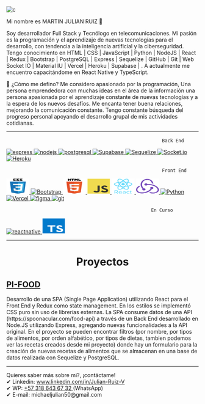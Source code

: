 <img src="https://images.unsplash.com/photo-1607743386760-88ac62b89b8a?ixlib=rb-1.2.1&ixid=MnwxMjA3fDB8MHxwaG90by1wYWdlfHx8fGVufDB8fHx8&auto=format&fit=crop&w=1650&q=80" alt="c" width="1000" height="300"/>

Mi nombre es MARTIN JULIAN RUIZ 👋

Soy desarrollador Full Stack y Tecnólogo en telecomunicaciones. Mi pasión es la programación y el aprendizaje de nuevas tecnologías para el desarrollo, con tendencia a la inteligencia artificial y la ciberseguridad. Tengo conocimiento en HTML | CSS | JavaScript | Python  | NodeJS | React | Redux | Bootstrap | PostgreSQL | Express | Sequelize | GitHub | Git | Web Socket IO | Material IU | Vercel | Heroku | Supabase | . A actualmente me encuentro capacitándome en React Native y TypeScript.

🧑 ¿Cómo me defino?
Me considero apasionado por la programación, Una persona emprendedora con muchas ideas en el área de la información una persona apasionada por el aprendizaje constante de nuevas tecnologías y a la espera de los nuevos desafíos. Me encanta tener buena relaciones, mejorando la comunicación constante. Tengo constante búsqueda del progreso personal apoyando el desarrollo grupal de mis actividades cotidianas.

********

                                                             Back End

<a href="https://expressjs.com" target="_blank"> <img src="https://external-content.duckduckgo.com/iu/?u=https%3A%2F%2Fdevtechnosys.com%2Finsights%2Fwp-content%2Fuploads%2F2019%2F06%2Fexpress-js-logo.png&f=1&nofb=1" alt="express" width="40" height="40"/> </a> 
<a href="https://nodejs.org" target="_blank"> <img src="https://external-content.duckduckgo.com/iu/?u=https%3A%2F%2Fupload.wikimedia.org%2Fwikipedia%2Fcommons%2Fthumb%2F7%2F7e%2FNode.js_logo_2015.svg%2F1280px-Node.js_logo_2015.svg.png&f=1&nofb=1" alt="nodejs" width="60" height="40"/> </a> 
<a href="https://www.postgresql.org" target="_blank"> <img src="https://external-content.duckduckgo.com/iu/?u=https%3A%2F%2Ftse4.mm.bing.net%2Fth%3Fid%3DOIP.7AOhGDnRL2eyJMUidCHZEAHaDt%26pid%3DApi&f=1" alt="postgresql" width="60" height="40"/> </a>
<a href="https://supabase.io//" target="_blank"> <img src="https://external-content.duckduckgo.com/iu/?u=https%3A%2F%2Fbookface-images.s3.amazonaws.com%2Flogos%2F08f3d41684b91f7d68810459b2356ecb4819c382.png&f=1&nofb=1" alt="Supabase" width="60" height="40"/> </a> 
<a href="https://sequelize.org/" target="_blank"> <img src="https://external-content.duckduckgo.com/iu/?u=https%3A%2F%2Ftse1.mm.bing.net%2Fth%3Fid%3DOIP.HgZ0btw9LNzzUj6_XGMgLwHaEK%26pid%3DApi&f=1" alt="Sequelize" width="60" height="40"/> </a>
<a href="https://socket.io/" target="_blank"> <img src="https://external-content.duckduckgo.com/iu/?u=https%3A%2F%2Fdc722jrlp2zu8.cloudfront.net%2Fmedia%2Fcache%2F6e%2Fd2%2F6ed2408abf9bd0038b587018a116879d.jpg&f=1&nofb=1" alt="Socket.io" width="60" height="40"/> </a>
<a href="https://www.heroku.com/home" target="_blank"> <img src="https://external-content.duckduckgo.com/iu/?u=https%3A%2F%2Flogos-download.com%2Fwp-content%2Fuploads%2F2016%2F09%2FHeroku_logo.png&f=1&nofb=1" alt="Heroku" width="60" height="40"/> </a>


                                                             Front End

<a href="https://www.w3schools.com/css/" target="_blank"> <img src="https://raw.githubusercontent.com/devicons/devicon/master/icons/css3/css3-original-wordmark.svg" alt="css3" width="60" height="40"/> </a> 
<a href="https://getbootstrap.com/" target="_blank"> <img src="https://external-content.duckduckgo.com/iu/?u=https%3A%2F%2Ftse3.mm.bing.net%2Fth%3Fid%3DOIP.MD4sw9im4sftZA5u6mfFSgHaEK%26pid%3DApi&f=1" alt="Bootstrap" width="60" height="40"/> </a> 
<a href="https://www.w3.org/html/" target="_blank"> <img src="https://raw.githubusercontent.com/devicons/devicon/master/icons/html5/html5-original-wordmark.svg" alt="html5" width="60" height="40"/> </a> 
<a href="https://developer.mozilla.org/en-US/docs/Web/JavaScript" target="_blank"> <img src="https://raw.githubusercontent.com/devicons/devicon/master/icons/javascript/javascript-original.svg" alt="javascript" width="60" height="40"/> </a> 
<a href="https://reactjs.org/" target="_blank"> <img src="https://raw.githubusercontent.com/devicons/devicon/master/icons/react/react-original-wordmark.svg" alt="react" width="60" height="40"/> </a> 
<a href="https://redux.js.org" target="_blank"> <img src="https://raw.githubusercontent.com/devicons/devicon/master/icons/redux/redux-original.svg" alt="redux" width="60" height="40"/> </a> 
<a href="https://www.python.org/" target="_blank"> <img src="https://external-content.duckduckgo.com/iu/?u=https%3A%2F%2Ftse1.mm.bing.net%2Fth%3Fid%3DOIP.amYDKhBzsm2QiOwvtPpdJAAAAA%26pid%3DApi%26h%3D160&f=1" alt="Python" width="60" height="40"/> </a> 
<a href="https://vercel.com/" target="_blank"> <img src="https://external-content.duckduckgo.com/iu/?u=https%3A%2F%2Flogovtor.com%2Fwp-content%2Fuploads%2F2020%2F10%2Fvercel-inc-logo-vector.png&f=1&nofb=1" alt="Vercel" width="60" height="40"/> </a>
<a href="https://www.figma.com/" target="_blank"> <img src="https://www.vectorlogo.zone/logos/figma/figma-icon.svg" alt="figma" width="60" height="40"/> </a>
<a href="https://git-scm.com/" target="_blank"> <img src="https://www.vectorlogo.zone/logos/git-scm/git-scm-icon.svg" alt="git" width="60" height="40"/> </a> 


                                                         En Curso

<a href="https://reactnative.dev/" target="_blank"> <img src="https://reactnative.dev/img/header_logo.svg" alt="reactnative" width="60" height="40"/> </a> 
<a href="https://www.typescriptlang.org/" target="_blank"> <img src="https://raw.githubusercontent.com/devicons/devicon/master/icons/typescript/typescript-original.svg" alt="typescript" width="60" height="40"/> </a> 

 
 
 



<hr/>

<h1 align="center"> Proyectos </h1>
 
## <a href="https://github.com/MJULIAN90/MI-PI-Food-FT-13" target="_blank">PI-FOOD</a>
<p>Desarrollo de una SPA (Single Page Application) utilizando React para el Front End y Redux como state management. En los estilos se implementó CSS puro sin uso de librerías externas.
La SPA consume datos de una API (https://spoonacular.com/food-api) a través de un Back End desarrollado en Node.JS utilizando Express, agregando nuevas funcionalidades a la API original. En el proyecto se pueden encontrar filtros (por nombre, por tipos de alimentos, por orden alfabético, por tipos de dietas, tambien podemos ver las recetas creados desde mi proyecto) donde hay un formulario para la creación de nuevas recetas de alimentos que se almacenan en una base de datos realizada con Sequelize y PostgreSQL.</p>



  <hr/>
  Quieres saber más sobre mi?, ¡contáctame! <br/>
✔ Linkedin: <a href="https://www.linkedin.com/in/Julian-Ruiz-V/">
 www.linkedin.com/in/Julian-Ruiz-V
</a> <br/>
✔ WP: <a href="https://api.whatsapp.com/send?phone=3012321966&text=Hola%20,%20Dejame%20tu%20mensaje%20!%20Pronto%20te%20respondere!" target="_blank">+57 318 643 67 32 </a> (WhatsApp) <br/>
✔ E-mail: michaeljulian50@gmail.com <br/>
  
